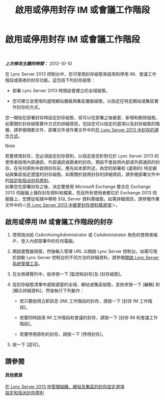﻿---
title: 啟用或停用封存 IM 或會議工作階段
TOCTitle: 啟用或停用封存 IM 或會議工作階段
ms:assetid: aa4b5983-dbe1-4d64-8a18-fe2c33994e94
ms:mtpsurl: https://technet.microsoft.com/zh-tw/library/Gg182567(v=OCS.15)
ms:contentKeyID: 49291946
ms.date: 08/10/2015
mtps_version: v=OCS.15
ms.translationtype: HT
---

# 啟用或停用封存 IM 或會議工作階段

 

_**上次修改主題的時間：** 2012-10-10_

在 Lync Server 2013 控制台中，您可使用封存組態來啟用和停用 IM、會議工作階段或兩者的封存功能。這包括下列封存組態：

  - 部署 Lync Server 2013 時預設會建立的全域組態。

  - 您可建立並使用的選用網站層級與集區層級組態，以指定在特定網站或集區實作封存的方式。

您一開始在部署封存時設定封存組態，但可以在部署之後變更、新增和刪除組態。如需關於封存組態實作方式的詳細資訊，包括您可以指定的選項以及封存組態的階層，請參閱規劃文件、部署文件或作業文件中的[在 Lync Server 2013 中封存的運作方式](lync-server-2013-how-archiving-works.md)。

> [!NOTE]
> 若要使用封存，您必須設定封存原則，以指定是否針對位於 Lync Server 2013 的使用者啟用內部通訊、外部通訊或兩者的封存。預設不會啟用內部或外部通訊的封存。在任何原則中啟用封存前，應先如本節所述，為您的部署和 (選用的) 特定網站與集區指定適當的封存組態。如需關於啟用封存的詳細資訊，請參閱部署文件中的<a href="lync-server-2013-configuring-and-assigning-archiving-policies.md">設定和指派封存原則</a>。<br />
> 如果您在部署封存之後，決定要使用 Microsoft Exchange 整合在 Exchange 2013 伺服器上儲存封存資料和檔案，而且所有使用者都位於 Exchange 2013 伺服器上，您應從拓撲中移除 SQL Server 資料庫組態。如需詳細資訊，請參閱作業文件中的＜<a href="lync-server-2013-changing-archiving-database-options.md">在 Lync Server 2013 中變更封存資料庫選項</a>＞。


## 啟用或停用 IM 或會議工作階段的封存

1.  使用指派給 CsArchivingAdministrator 或 CsAdministrator 角色的使用者帳戶，登入內部部署中的任何電腦。

2.  開啟瀏覽器視窗，然後輸入管理 URL 以開啟 Lync Server 控制台。如需可用於啟動 Lync Server 控制台的不同方法的詳細資料，請參閱[開啟 Lync Server 系統管理工具](lync-server-2013-open-lync-server-administrative-tools.md)。

3.  在左側導覽列中，依序按一下 \[監控和封存\]及 \[封存組態\]。

4.  從封存組態清單中選取適當的全域、網站或集區組態，並依序按一下 \[編輯\] 和 \[顯示詳細資料\]，然後執行下列動作：
    
      - 若只要啟用立即訊息 (IM) 工作階段的封存，請按一下 \[封存 IM 工作階段\]。
    
      - 若要同時啟用 IM 工作階段和會議的封存，請按一下 \[封存 IM 和會議工作階段\]。
    
      - 若要停用原則的封存，請按一下 \[停用封存\]。

5.  按一下 \[認可\]。

## 請參閱

#### 其他資源

[在 Lync Server 2013 中管理組織、網站及集區的封存設定選項](lync-server-2013-managing-archiving-configuration-options-for-your-organization-sites-and-pools.md)  
[設定和指派封存原則](lync-server-2013-configuring-and-assigning-archiving-policies.md)

